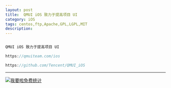 ```yaml
---
layout: post
title:  QMUI iOS 致力于提高项目 UI
category: iOS
tags: centos,ftp,Apache,GPL,LGPL,MIT
description: 
---
```


```javascript

QMUI iOS 致力于提高项目 UI

https://qmuiteam.com/ios

https://github.com/Tencent/QMUI_iOS

```



---


<script language="javascript" type="text/javascript" src="//js.users.51.la/19176892.js"></script>
<noscript><a href="//www.51.la/?19176892" target="_blank"><img alt="&#x6211;&#x8981;&#x5566;&#x514D;&#x8D39;&#x7EDF;&#x8BA1;" src="//img.users.51.la/19176892.asp" style="border:none" /></a></noscript>

